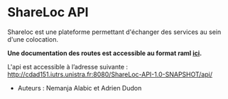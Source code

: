 # ShareLoc API

Shareloc est une plateforme permettant d'échanger des services au sein d'une colocation.

**Une documentation des routes est accessible au format raml [ici](http://cdad151.iutrs.unistra.fr/doc/).**

L'api est accessible à l’adresse suivante : http://cdad151.iutrs.unistra.fr:8080/ShareLoc-API-1.0-SNAPSHOT/api/

- Auteurs : Nemanja Alabic et Adrien Dudon
